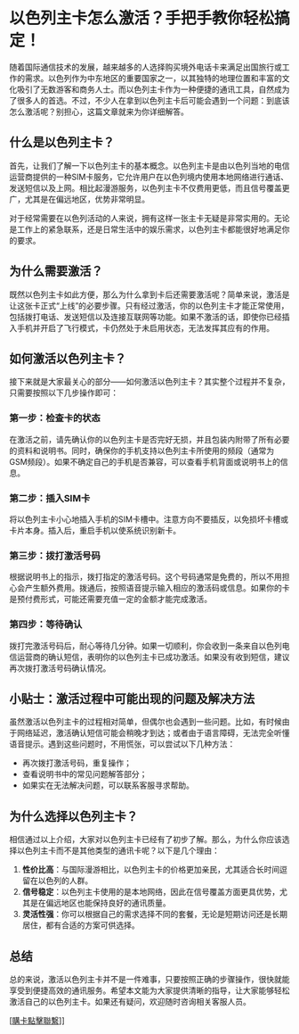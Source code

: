 # 以色列主卡怎么激活？手把手教你轻松搞定！

随着国际通信技术的发展，越来越多的人选择购买境外电话卡来满足出国旅行或工作的需求。以色列作为中东地区的重要国家之一，以其独特的地理位置和丰富的文化吸引了无数游客和商务人士。而以色列主卡作为一种便捷的通讯工具，自然成为了很多人的首选。不过，不少人在拿到以色列主卡后可能会遇到一个问题：到底该怎么激活呢？别担心，这篇文章就来为你详细解答。

## 什么是以色列主卡？

首先，让我们了解一下以色列主卡的基本概念。以色列主卡是由以色列当地的电信运营商提供的一种SIM卡服务，它允许用户在以色列境内使用本地网络进行通话、发送短信以及上网。相比起漫游服务，以色列主卡不仅费用更低，而且信号覆盖更广，尤其是在偏远地区，优势非常明显。

对于经常需要在以色列活动的人来说，拥有这样一张主卡无疑是非常实用的。无论是工作上的紧急联系，还是日常生活中的娱乐需求，以色列主卡都能很好地满足你的要求。

## 为什么需要激活？

既然以色列主卡如此方便，那么为什么拿到卡后还需要激活呢？简单来说，激活是让这张卡正式“上线”的必要步骤。只有经过激活，你的以色列主卡才能正常使用，包括拨打电话、发送短信以及连接互联网等功能。如果不激活的话，即使你已经插入手机并开启了飞行模式，卡仍然处于未启用状态，无法发挥其应有的作用。

## 如何激活以色列主卡？

接下来就是大家最关心的部分——如何激活以色列主卡？其实整个过程并不复杂，只需要按照以下几步操作即可：

### 第一步：检查卡的状态

在激活之前，请先确认你的以色列主卡是否完好无损，并且包装内附带了所有必要的资料和说明书。同时，确保你的手机支持以色列主卡所使用的频段（通常为GSM频段）。如果不确定自己的手机是否兼容，可以查看手机背面或说明书上的信息。

### 第二步：插入SIM卡

将以色列主卡小心地插入手机的SIM卡槽中。注意方向不要插反，以免损坏卡槽或卡片本身。插入后，重启手机以使系统识别新卡。

### 第三步：拨打激活号码

根据说明书上的指示，拨打指定的激活号码。这个号码通常是免费的，所以不用担心会产生额外费用。拨通后，按照语音提示输入相应的激活码或信息。如果你的卡是预付费形式，可能还需要充值一定的金额才能完成激活。

### 第四步：等待确认

拨打完激活号码后，耐心等待几分钟。如果一切顺利，你会收到一条来自以色列电信运营商的确认短信，表明你的以色列主卡已成功激活。如果没有收到短信，建议再次拨打激活号码确认情况。

## 小贴士：激活过程中可能出现的问题及解决方法

虽然激活以色列主卡的过程相对简单，但偶尔也会遇到一些问题。比如，有时候由于网络延迟，激活确认短信可能会稍晚才到达；或者由于语言障碍，无法完全听懂语音提示。遇到这些问题时，不用慌张，可以尝试以下几种方法：

- 再次拨打激活号码，重复操作；
- 查看说明书中的常见问题解答部分；
- 如果实在无法解决问题，可以联系客服寻求帮助。

## 为什么选择以色列主卡？

相信通过以上介绍，大家对以色列主卡已经有了初步了解。那么，为什么你应该选择以色列主卡而不是其他类型的通讯卡呢？以下是几个理由：

1. **性价比高**：与国际漫游相比，以色列主卡的价格更加亲民，尤其适合长时间逗留在以色列的人群。
2. **信号稳定**：以色列主卡使用的是本地网络，因此在信号覆盖方面更具优势，尤其是在偏远地区也能保持良好的通讯质量。
3. **灵活性强**：你可以根据自己的需求选择不同的套餐，无论是短期访问还是长期居住，都有合适的方案可供选择。

## 总结

总的来说，激活以色列主卡并不是一件难事，只要按照正确的步骤操作，很快就能享受到便捷高效的通讯服务。希望本文能为大家提供清晰的指导，让大家能够轻松激活自己的以色列主卡。如果还有疑问，欢迎随时咨询相关客服人员。

[[購卡點擊聯繫](https://t.me/s/esim1088)]]
